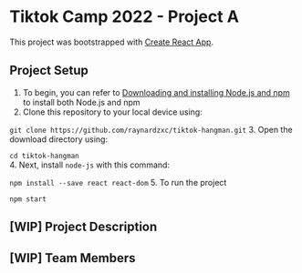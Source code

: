 # Tiktok Camp 2022 - Project A

This project was bootstrapped with [Create React App](https://github.com/facebook/create-react-app).

## Project Setup 

1. To begin, you can refer to [Downloading and installing Node.js and npm](https://docs.npmjs.com/downloading-and-installing-node-js-and-npm) to install both Node.js and npm 
2. Clone this repository to your local device using: 

```git clone https://github.com/raynardzxc/tiktok-hangman.git```
3. Open the download directory using:  

```cd tiktok-hangman```     
4. Next, install `node-js` with this command:

 ```npm install --save react react-dom```
5. To run the project

```npm start```

## [WIP] Project Description 

## [WIP]  Team Members 
